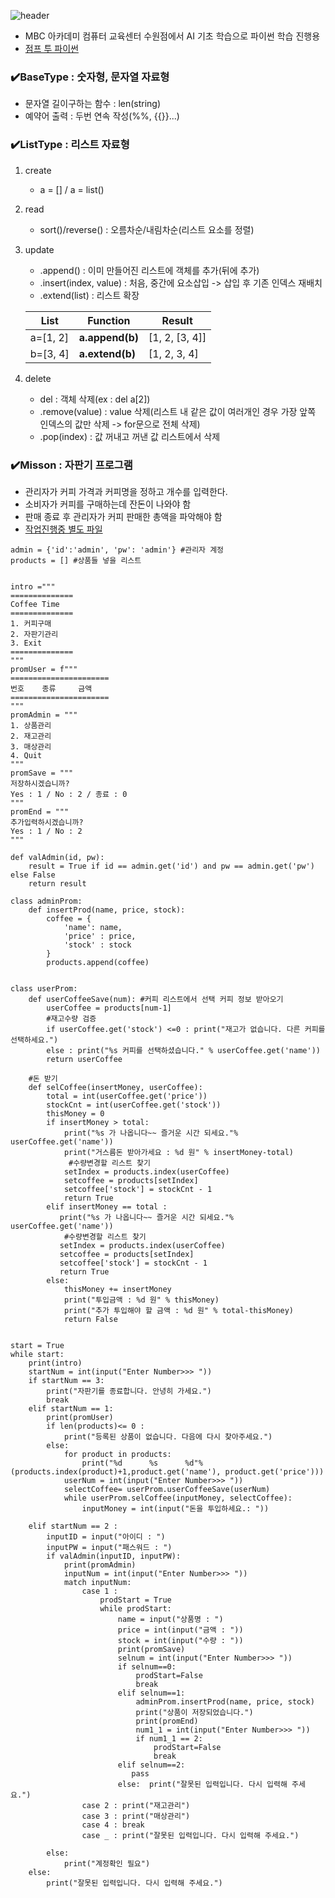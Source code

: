 ![header](https://capsule-render.vercel.app/api?type=waving&height=120&color=gradient&text=pythonStudy24&fontColor=213555&fontSize=50&desc=파이썬%20AI%20기초%20학습용&descAlignY=84)
* MBC 아카데미 컴퓨터 교육센터 수원점에서 AI 기초 학습으로 파이썬 학습 진행용
* [점프 투 파이썬](https://wikidocs.net/book/1)

### ✔️BaseType : 숫자형, 문자열 자료형
* 문자열 길이구하는 함수 : len(string)
* 예약어 출력 : 두번 연속 작성(%%, {{}}...)

### ✔️ListType : 리스트 자료형
1. create
   - a = []  / a = list()
1. read
   - sort()/reverse() : 오름차순/내림차순(리스트 요소를 정렬)
1. update
   - .append() : 이미 만들어진 리스트에 객체를 추가(뒤에 추가)
   - .insert(index, value) : 처음, 중간에 요소삽입 -> 삽입 후 기존 인덱스 재배치   
   - .extend(list) : 리스트 확장

    | List     	| Function        	| Result         	|
    |----------	|-----------------	|----------------	|
    | a=[1, 2] 	| **a.append(b)** 	| [1, 2, [3, 4]] 	|
    | b=[3, 4] 	| **a.extend(b)** 	| [1, 2, 3, 4]   	|

  1. delete
     -  del : 객체 삭제(ex : del a[2])
     -  .remove(value) : value 삭제(리스트 내 같은 값이 여러개인 경우 가장 앞쪽 인덱스의 값만 삭제 -> for문으로 전체 삭제)
     -  .pop(index) : 값 꺼내고 꺼낸 값 리스트에서 삭제


### ✔️Misson : 자판기 프로그램 
* 관리자가 커피 가격과 커피명을 정하고 개수를 입력한다.
* 소비자가 커피를 구매하는데 잔돈이 나와야 함
* 판매 종료 후 관리자가 커피 판매한 총액을 파악해야 함
* [작업진행중 별도 파일]()
```
admin = {'id':'admin', 'pw': 'admin'} #관리자 계정
products = [] #상품들 넣을 리스트


intro ="""
==============
Coffee Time
==============
1. 커피구매
2. 자판기관리
3. Exit
==============
"""
promUser = f"""
======================
번호    종류     금액
======================
"""
promAdmin = """
1. 상품관리
2. 재고관리
3. 매상관리
4. Quit
"""
promSave = """
저장하시겠습니까? 
Yes : 1 / No : 2 / 종료 : 0
"""
promEnd = """
추가입력하시겠습니까? 
Yes : 1 / No : 2 
"""

def valAdmin(id, pw):
    result = True if id == admin.get('id') and pw == admin.get('pw') else False
    return result

class adminProm:
    def insertProd(name, price, stock):
        coffee = {
            'name': name,
            'price' : price,
            'stock' : stock
        }
        products.append(coffee)


class userProm:
    def userCoffeeSave(num): #커피 리스트에서 선택 커피 정보 받아오기
        userCoffee = products[num-1]
        #재고수량 검증
        if userCoffee.get('stock') <=0 : print("재고가 없습니다. 다른 커피를 선택하세요.")
        else : print("%s 커피를 선택하셨습니다." % userCoffee.get('name'))
        return userCoffee
    
    #돈 받기
    def selCoffee(insertMoney, userCoffee):
        total = int(userCoffee.get('price'))
        stockCnt = int(userCoffee.get('stock'))
        thisMoney = 0
        if insertMoney > total:
            print("%s 가 나옵니다~~ 즐거운 시간 되세요."% userCoffee.get('name'))
            print("거스름돈 받아가세요 : %d 원" % insertMoney-total)
             #수량변경할 리스트 찾기
            setIndex = products.index(userCoffee)
            setcoffee = products[setIndex]
            setcoffee['stock'] = stockCnt - 1
            return True
        elif insertMoney == total : 
           print("%s 가 나옵니다~~ 즐거운 시간 되세요."% userCoffee.get('name'))
            #수량변경할 리스트 찾기
           setIndex = products.index(userCoffee)
           setcoffee = products[setIndex]
           setcoffee['stock'] = stockCnt - 1
           return True 
        else:
            thisMoney += insertMoney
            print("투입금액 : %d 원" % thisMoney)
            print("추가 투입해야 할 금액 : %d 원" % total-thisMoney)      
            return False 


start = True
while start:
    print(intro)
    startNum = int(input("Enter Number>>> "))
    if startNum == 3:
        print("자판기를 종료합니다. 안녕히 가세요.")
        break
    elif startNum == 1:
        print(promUser)
        if len(products)<= 0 :
            print("등록된 상품이 없습니다. 다음에 다시 찾아주세요.")
        else:     
            for product in products:
                print("%d      %s      %d"% (products.index(product)+1,product.get('name'), product.get('price')))
            userNum = int(input("Enter Number>>> "))
            selectCoffee= userProm.userCoffeeSave(userNum)
            while userProm.selCoffee(inputMoney, selectCoffee):
                inputMoney = int(input("돈을 투입하세요.: "))
            
    elif startNum == 2 : 
        inputID = input("아이디 : ")
        inputPW = input("패스워드 : ")
        if valAdmin(inputID, inputPW):
            print(promAdmin)
            inputNum = int(input("Enter Number>>> "))
            match inputNum:
                case 1 : 
                    prodStart = True
                    while prodStart:
                        name = input("상품명 : ")
                        price = int(input("금액 : "))
                        stock = int(input("수량 : "))
                        print(promSave)
                        selnum = int(input("Enter Number>>> "))
                        if selnum==0:
                            prodStart=False
                            break
                        elif selnum==1:
                            adminProm.insertProd(name, price, stock)
                            print("상품이 저장되었습니다.") 
                            print(promEnd)
                            num1_1 = int(input("Enter Number>>> "))
                            if num1_1 == 2: 
                                prodStart=False
                                break
                        elif selnum==2:
                           pass
                        else:  print("잘못된 입력입니다. 다시 입력해 주세요.")
                case 2 : print("재고관리")
                case 3 : print("매상관리")
                case 4 : break
                case _ : print("잘못된 입력입니다. 다시 입력해 주세요.")

        else:    
            print("계정확인 필요")
    else:
        print("잘못된 입력입니다. 다시 입력해 주세요.")
        
```
